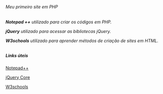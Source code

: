 # <h6> Meu primeiro site em <strog>PHP</strong> </h6>


<h6><strong>Notepad ++</strong> utilizado para criar os códigos em PHP.
  
<strong>jQuery</strong> utilizado para acessar as bibliotecas jQuery.
  
<strong>W3schools</strong> utilizado para aprender métodos de criação de sites em HTML.
  </h6>


<h5> Links úteis </h5>
  
[Notepad++](https://notepad-plus-plus.org/downloads/)
  
[jQuery Core](https://releases.jquery.com/)
  
[W3schools](https://www.w3schools.co) 
